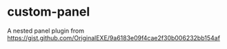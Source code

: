# custom-panel
A nested panel plugin from https://gist.github.com/OriginalEXE/9a6183e09f4cae2f30b006232bb154af
